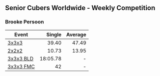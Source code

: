 ## Senior Cubers Worldwide - Weekly Competition
### Brooke Persoon

| Event | Single | Average |
| -- | --: | --: |
| [3x3x3](brooke_persoon/333.md) | 39.40 | 47.49 |  |
| [2x2x2](brooke_persoon/222.md) | 10.73 | 13.95 |  |
| [3x3x3 BLD](brooke_persoon/333bf.md) | 18:05.78 | - |  |
| [3x3x3 FMC](brooke_persoon/333fm.md) | 42 | - |  |

<!-- Global site tag (gtag.js) - Google Analytics -->
<script async src="https://www.googletagmanager.com/gtag/js?id=UA-86348435-3"></script>
<script>window.dataLayer = window.dataLayer || []; function gtag() {dataLayer.push(arguments);} gtag('js', new Date()); gtag('config', 'UA-86348435-3');</script>
